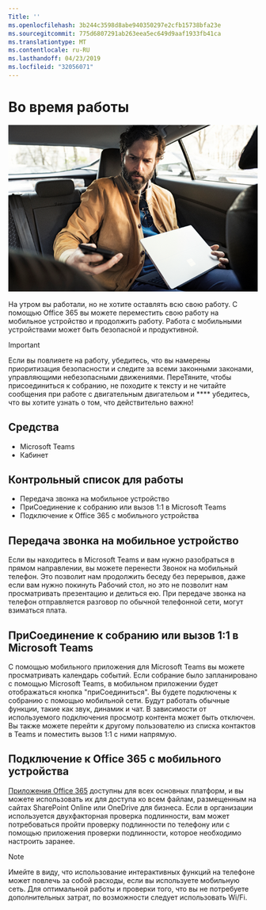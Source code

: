 ```yaml
---
Title: ''
ms.openlocfilehash: 3b244c3598d8abe940350297e2cfb15738bfa23e
ms.sourcegitcommit: 775d6807291ab263eea5ec649d9aaf1933fb41ca
ms.translationtype: MT
ms.contentlocale: ru-RU
ms.lasthandoff: 04/23/2019
ms.locfileid: "32056071"
---
```

# <a name="during-your-commute"></a>Во время работы

![Visual](media/ditl_commute.png)

На утром вы работали, но не хотите оставлять всю свою работу. С помощью Office 365 вы можете переместить свою работу на мобильное устройство и продолжить работу.  Работа с мобильными устройствами может быть безопасной и продуктивной.  

> [!IMPORTANT]
> Если вы повлияете на работу, убедитесь, что вы намерены приоритизация безопасности и следите за всеми законными законами, управляющими небезопасными движениями. ПереТяните, чтобы присоединиться к собранию, не походите к тексту и не читайте сообщения при работе с двигательным двигательом и **** убедитесь, что вы хотите узнать о том, что действительно важно!


## <a name="tools"></a>Средства
- Microsoft Teams
- Кабинет 

## <a name="checklist-for-your-commute"></a>Контрольный список для работы
- Передача звонка на мобильное устройство
- ПриСоединение к собранию или вызов 1:1 в Microsoft Teams
- Подключение к Office 365 с мобильного устройства
 
## <a name="transfer-a-call-to-your-mobile-device"></a>Передача звонка на мобильное устройство
Если вы находитесь в Microsoft Teams и вам нужно разобраться в прямом направлении, вы можете перенести Звонок на мобильный телефон. Это позволит нам продолжить беседу без перерывов, даже если вам нужно покинуть Рабочий стол, но это не позволит нам просматривать презентацию и делиться ею. При передаче звонка на телефон отправляется разговор по обычной телефонной сети, могут взиматься плата.

## <a name="join-a-meeting-or-have-a-11-call-in-microsoft-teams"></a>ПриСоединение к собранию или вызов 1:1 в Microsoft Teams
С помощью мобильного приложения для Microsoft Teams вы можете просматривать календарь событий.  Если собрание было запланировано с помощью Microsoft Teams, в мобильном приложении будет отображаться кнопка "приСоединиться". Вы будете подключены к собранию с помощью мобильной сети.  Будут работать обычные функции, такие как звук, динамик и чат.  В зависимости от используемого подключения просмотр контента может быть отключен. Вы также можете перейти к другому пользователю из списка контактов в Teams и поместить вызов 1:1 с ними напрямую. 

## <a name="connect-to-office-365-from-your-mobile-device"></a>Подключение к Office 365 с мобильного устройства
[Приложения Office 365](https://support.office.com/en-us/article/set-up-office-apps-and-email-on-a-mobile-device-7dabb6cb-0046-40b6-81fe-767e0b1f014f?ui=en-US&rs=en-US&ad=US) доступны для всех основных платформ, и вы можете использовать их для доступа ко всем файлам, размещенным на сайтах SharePoint Online или OneDrive для бизнеса. Если в организации используется двухфакторная проверка подлинности, вам может потребоваться пройти проверку подлинности по телефону или с помощью приложения проверки подлинности, которое необходимо настроить заранее.  

> [!NOTE]
> Имейте в виду, что использование интерактивных функций на телефоне может повлечь за собой расходы, если вы используете мобильную сеть. Для оптимальной работы и проверки того, что вы не потребуете дополнительных затрат, по возможности следует использовать Wi/Fi.